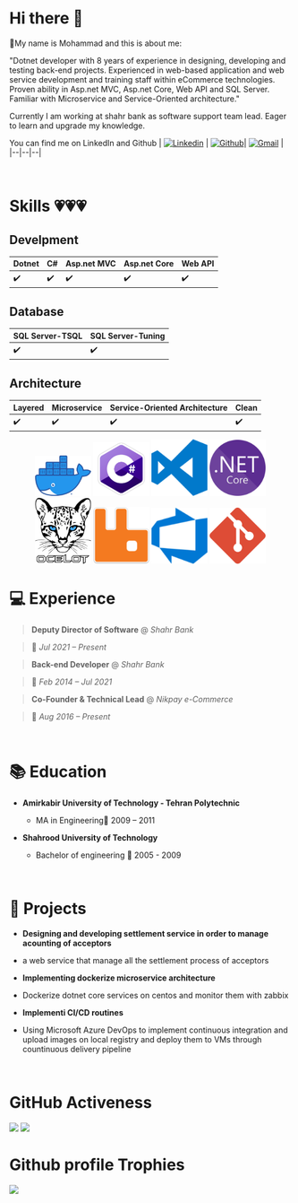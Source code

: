 
# Hi there 👋

🚀My name is Mohammad and this is about me:

"Dotnet developer with 8 years of experience in designing, developing and testing back-end projects. Experienced in web-based application and web service development and training staff within eCommerce technologies. Proven ability in Asp.net MVC, Asp.net Core, Web API and SQL Server. Familiar with Microservice and Service-Oriented architecture."

Currently I am working at shahr bank as software support team lead. Eager to learn and upgrade my knowledge.

You can find me on LinkedIn and Github
| <a  href="https://www.linkedin.com/in/mohammad-shoorabi/">![Linkedin](https://img.shields.io/badge/linkedin-0077b5?style=for-the-badge&logo=linkedin&logoColor=white)</a> | <a  href="https://github.com/mohashan">![Github](https://img.shields.io/badge/github-000000?style=for-the-badge&logo=github&logoColor=white)</a>| <a  href="mailto:m.shoorabi.86@gmail.com">![Gmail](https://img.shields.io/badge/gmail-D14836?style=for-the-badge&logo=gmail&logoColor=white)</a> |
|--|--|--|

<br> 

  # Skills 💗💗💗

## Develpment

| Dotnet | C# | Asp.net MVC | Asp.net Core | Web API |
|--|--|--|--|--|
| ✔️ | ✔️ | ✔️ | ✔️ | ✔️ |

  

## Database

| SQL Server-TSQL | SQL Server-Tuning |
|--|--|
| ✔️ | ✔️ |

## Architecture
| Layered | Microservice | Service-Oriented Architecture | Clean
|--|--|--|--|
| ✔️ | ✔️ | ✔️ | ✔️ |

 

<p  align="center">
<img  src="Images/DockerLogo.png"  width="100px"  title="Docker">
<img  src="Images/CSharpLogo.png"  width="100px"  alt="CSharp">
<img  src="Images/VSCodeLogo.png"  width="100px"  alt="VSCode">
<img  src="Images/DotnetCoreLogo.png"  width="100px"  alt="DotnetCore">
<img  src="Images/OcelotLogo.png"  width="100px"  alt="Ocelot">
<img  src="Images/RabbitMQLogo.png"  width="100px"  alt="Rabbitmq">
<img  src="Images/AzureDevopsLogo.png"  width="100px"  alt="AzureDevOps">
<img  src="Images/GitLogo.png"  width="100px"  alt="Git">
</p>

  
  

# 💻 Experience

>  **Deputy Director of Software** @ *Shahr Bank*

> 📆 *Jul 2021 – Present*

>  **Back-end Developer** @ *Shahr Bank*

> 📆 *Feb 2014 – Jul 2021*

>  **Co-Founder & Technical Lead** @ *Nikpay e-Commerce*

> 📆 *Aug 2016 – Present*

<br>

# 📚 Education

  -  **Amirkabir University of Technology - Tehran Polytechnic**

     + MA in Engineering📆 2009 – 2011

  
-  **Shahrood University of Technology**

    + Bachelor of engineering 📆 2005 - 2009

<br>

# 📝 Projects

-  **Designing and developing settlement service in order to manage acounting of acceptors**

+ a web service that manage all the settlement process of acceptors

-  **Implementing dockerize microservice architecture**

+ Dockerize dotnet core services on centos and monitor them with zabbix

-  **Implementi CI/CD routines**

+ Using Microsoft Azure DevOps to implement continuous integration and upload images on local registry and deploy them to VMs through countinuous delivery pipeline

<br>

# GitHub Activeness


<img src="https://github-readme-stats.vercel.app/api?username=mohashan&show_icons=true&theme=dracula" width="50%">
<img src="https://github-readme-stats.vercel.app/api/top-langs?username=mohashan&show_icons=true&theme=dracula" width="50%">

<br>

# Github profile Trophies
<img src="https://github-profile-trophy.vercel.app/?username=mohashan&theme=dracula">